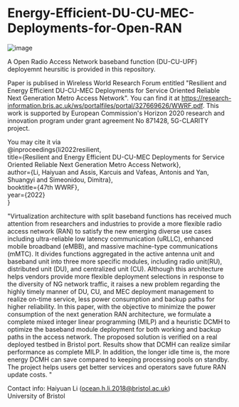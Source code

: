 # Energy-Efficient-DU-CU-MEC-Deployments-for-Open-RAN

![image](https://user-images.githubusercontent.com/82140899/202213539-acadf116-4cfd-422b-99df-1ea56b622a94.png)

A Open Radio Access Network baseband function (DU-CU-UPF) deployemnt heursitic is provided in this repository.

Paper is publised in Wireless World Research Forum entitled "Resilient and Energy Efficient DU-CU-MEC Deployments for Service Oriented Reliable Next Generation Metro Access Network". 
You can find it at https://research-information.bris.ac.uk/ws/portalfiles/portal/327669626/WWRF.pdf. This work is supported by European Commission's Horizon 2020 research and innovation program under grant agreement No 871428, 5G-CLARITY project.

You may cite it via \
@inproceedings{li2022resilient,\
  title={Resilient and Energy Efficient DU-CU-MEC Deployments for Service Oriented Reliable Next Generation Metro Access Network},\
  author={Li, Haiyuan and Assis, Karcuis and Vafeas, Antonis and Yan, Shuangyi and Simeonidou, Dimitra},\
  booktitle={47th WWRF},\
  year={2022}\
}

"Virtualization architecture with split baseband functions has received much attention from researchers and industries to 
provide a more flexible radio access network (RAN) to satisfy the new emerging diverse use cases including ultra-reliable 
low latency communication (uRLLC), enhanced mobile broadband (eMBB), and massive machine-type communications (mMTC). 
It divides functions aggregated in the active antenna unit and baseband unit into three more specific modules, including radio unit(RU), 
distributed unit (DU), and centralized unit (CU). Although this architecture helps vendors provide more flexible deployment selections 
in response to the diversity of NG network traffic, it raises a new problem regarding the highly timely manner of DU, CU, and MEC 
deployment management to realize on-time service, less power consumption and backup paths for higher reliability. In this paper, 
with the objective to minimize the power consumption of the next generation RAN architecture, we formulate a complete mixed integer 
linear programming (MILP) and a heuristic DCMH to optimize the baseband module deployment for both working and backup paths in the access network. 
The proposed solution is verified on a real deployed testbed in Bristol port. Results show that DCMH can realize similar performance as complete MILP. 
In addition, the longer idle time is, the more energy DCMH can save compared to keeping processing pools on standby. 
The project helps users get better services and operators save future RAN update costs.
"

Contact info: Haiyuan Li (ocean.h.li.2018@bristol.ac.uk)\
University of Bristol

